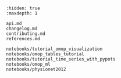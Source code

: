 ```{include} ../README.md

```

```{toctree}
:hidden: true
:maxdepth: 1

api.md
changelog.md
contributing.md
references.md

notebooks/tutorial_omop_visualization
notebooks/omop_tables_tutorial
notebooks/tutorial_time_series_with_pypots
notebooks/omop_ml
notebooks/physionet2012
```
